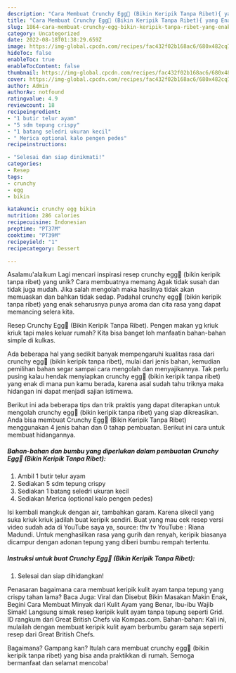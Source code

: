 ```yaml
---
description: "Cara Membuat Crunchy Egg🍳 (Bikin Keripik Tanpa Ribet){ yang Enak Banget"
title: "Cara Membuat Crunchy Egg🍳 (Bikin Keripik Tanpa Ribet){ yang Enak Banget"
slug: 1864-cara-membuat-crunchy-egg-bikin-keripik-tanpa-ribet-yang-enak-banget
category: Uncategorized
date: 2022-08-18T01:38:29.659Z
image: https://img-global.cpcdn.com/recipes/fac432f02b168ac6/680x482cq70/crunchy-egg-bikin-keripik-tanpa-ribet-foto-resep-utama.jpg
hideToc: false
enableToc: true
enableTocContent: false
thumbnail: https://img-global.cpcdn.com/recipes/fac432f02b168ac6/680x482cq70/crunchy-egg-bikin-keripik-tanpa-ribet-foto-resep-utama.jpg
cover: https://img-global.cpcdn.com/recipes/fac432f02b168ac6/680x482cq70/crunchy-egg-bikin-keripik-tanpa-ribet-foto-resep-utama.jpg
author: Admin
authorAv: notfound
ratingvalue: 4.9
reviewcount: 18
recipeingredient:
- "1 butir telur ayam"
- "5 sdm tepung crispy"
- "1 batang seledri ukuran kecil"
- " Merica optional kalo pengen pedes"
recipeinstructions:

- "Selesai dan siap dinikmati!"
categories:
- Resep
tags:
- crunchy
- egg
- bikin

katakunci: crunchy egg bikin 
nutrition: 286 calories
recipecuisine: Indonesian
preptime: "PT37M"
cooktime: "PT39M"
recipeyield: "1"
recipecategory: Dessert

---
```



Asalamu'alaikum Lagi mencari inspirasi resep crunchy egg🍳 (bikin keripik tanpa ribet) yang unik? Cara membuatnya memang Agak tidak susah dan tidak juga mudah. Jika salah mengolah maka hasilnya tidak akan memuaskan dan bahkan tidak sedap. Padahal crunchy egg🍳 (bikin keripik tanpa ribet) yang enak seharusnya punya aroma dan cita rasa yang dapat memancing selera kita.


Resep Crunchy Egg🍳 (Bikin Keripik Tanpa Ribet). Pengen makan yg kriuk kriuk tapi males keluar rumah? Kita bisa banget loh manfaatin bahan-bahan simple di kulkas.

Ada beberapa hal yang sedikit banyak mempengaruhi kualitas rasa dari crunchy egg🍳 (bikin keripik tanpa ribet), mulai dari jenis bahan, kemudian pemilihan bahan segar sampai cara mengolah dan menyajikannya. Tak perlu pusing kalau hendak menyiapkan crunchy egg🍳 (bikin keripik tanpa ribet) yang enak di mana pun kamu berada, karena asal sudah tahu triknya maka hidangan ini dapat menjadi sajian istimewa.


Berikut ini ada beberapa tips dan trik praktis yang dapat diterapkan untuk mengolah crunchy egg🍳 (bikin keripik tanpa ribet) yang siap dikreasikan. Anda bisa membuat Crunchy Egg🍳 (Bikin Keripik Tanpa Ribet) menggunakan 4 jenis bahan dan 0 tahap pembuatan. Berikut ini cara untuk membuat hidangannya.

<!--inarticleads1-->

##### Bahan-bahan dan bumbu yang diperlukan dalam pembuatan Crunchy Egg🍳 (Bikin Keripik Tanpa Ribet):

1. Ambil 1 butir telur ayam
1. Sediakan 5 sdm tepung crispy
1. Sediakan 1 batang seledri ukuran kecil
1. Sediakan  Merica (optional kalo pengen pedes)


Isi kembali mangkuk dengan air, tambahkan garam. Karena sikecil yang suka kriuk kriuk jadilah buat keripik sendiri. Buat yang mau cek resep versi video sudah ada di YouTube saya ya, source: thv tv YouTube : Riana Madundi. Untuk menghasilkan rasa yang gurih dan renyah, keripik biasanya dicampur dengan adonan tepung yang diberi bumbu rempah tertentu. 

<!--inarticleads2-->

##### Instruksi untuk buat Crunchy Egg🍳 (Bikin Keripik Tanpa Ribet):


1. Selesai dan siap dihidangkan!

Penasaran bagaimana cara membuat keripik kulit ayam tanpa tepung yang crispy tahan lama? Baca Juga: Viral dan Disebut Bikin Masakan Makin Enak, Begini Cara Membuat Minyak dari Kulit Ayam yang Benar, Ibu-ibu Wajib Simak! Langsung simak resep keripik kulit ayam tanpa tepung seperti Grid. ID rangkum dari Great British Chefs via Kompas.com. Bahan-bahan: Kali ini, mulailah dengan membuat keripik kulit ayam berbumbu garam saja seperti resep dari Great British Chefs. 

Bagaimana? Gampang kan? Itulah cara membuat crunchy egg🍳 (bikin keripik tanpa ribet) yang bisa anda praktikkan di rumah. Semoga bermanfaat dan selamat mencoba!
